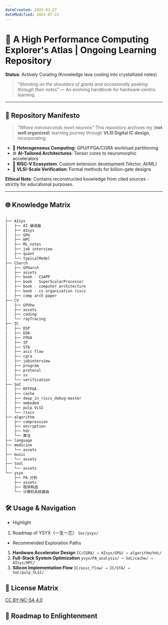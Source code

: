 ```yaml
---
dateCreated: 2025-02-27
dateModified: 2025-07-22
---
```

# 📜 A High Performance Computing Explorer's Atlas | Ongoing Learning Repository

**Status**: Actively Curating (Knowledge lava cooling into crystallized notes)

> *"Standing on the shoulders of giants and occasionally peeking through their notes"*
> — An evolving handbook for hardware-centric learning

---

## 📜 Repository Manifesto

> *"Where nanoseconds meet neurons"*
This repository archives my (**not well organized**) learning journey through **VLSI Digital IC design**, incorporating:

- 🧠 **Heterogeneous Computing**: GPU/FPGA/CGRA workload partitioning
- ⚙️ **AI-Tailored Architectures**: Tensor cores to neuromorphic accelerators
- 🔗 **RISC-V Ecosystem**: Custom extension development (Vector, AI/ML)
- 🚨 **VLSI-Scale Verification**: Formal methods for billion-gate designs

**Ethical Note**: Contains reconstructed knowledge from cited sources - strictly for educational purposes.

---

## 🌐 Knowledge Matrix

```bash
.
├── AIsys
│   ├── AI 编译器
│   ├── AIsys
│   ├── GPU
│   ├── HPC
│   ├── ML_notes
│   ├── job interview
│   ├── quant
│   └── typicalModel
├── CSarch
│   ├── GPUarch
│   ├── assets
│   ├── book - CSAPP
│   ├── book - SuperScalarProcessor
│   ├── book - computer architecture
│   ├── book - cs organization riscv
│   ├── comp arch paper
├── CV
│   ├── GPUhw
│   ├── assets
│   ├── coding
│   └── rayTracing
├── IC
│   ├── DSP
│   ├── EDA
│   ├── FPGA
│   ├── IP
│   ├── STA
│   ├── asic flow
│   ├── cgra
│   ├── jobinterview
│   ├── program
│   ├── protocal
│   ├── sv
│   └── verification
├── SoC
│   ├── RFFPGA
│   ├── cache
│   ├── deep_in_riscv_debug-master
│   ├── embeded
│   ├── pulp VLSI
│   └── riscv
├── algorithm
│   ├── compression
│   ├── encryption
│   ├── hdc
│   └── 算法
├── language
├── medicine
│   └── assets
├── music
│   └── assets
├── tool
│   └── assets
└── ysyx
    ├── PA 分析
    ├── assets
    ├── 程序构造
    └── 计算机系统基础
```

## 🛠️ Usage & Navigation

- Highlight
1. Roadmap of YSYX（一生一芯）
`Soc/ysys/`

- Recommended Exploration Paths

1. **Hardware Accelerator Design**
    `IC/CGRA/ → AIsys/GPU/ → algorithm/hdc/`
2. **Full-Stack System Optimization**
    `ysyx/PA_analysis/ → SoC/cache/ → AIsys/HPC/`
3. **Silicon Implementation Flow**
    `IC/asic_flow/ → IC/STA/ → SoC/pulp_VLSI/`

## 🔐 License Matrix

<a href="https://creativecommons.org/licenses/by-nc-sa/4.0/">CC BY-NC-SA 4.0</a>

## 🌟 Roadmap to Enlightenment
